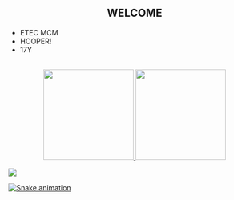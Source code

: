 <h2 align="center"> WELCOME </h2>


-   ETEC MCM
-   HOOPER!
-   17Y


<br>

<div align="center">
  <a href="https://github.com/iamGiovanniCaramelloGrego">
  <img height="180em" src="https://github-readme-stats.vercel.app/api?username=iamGiovanniCaramelloGrego&show_icons=true&theme=dark&include_all_commits=true&count_private=true"/>
  <img height="180em" src="https://github-readme-stats.vercel.app/api/top-langs/?username=iamGiovanniCaramelloGrego&layout=compact&langs_count=7&theme=dark"/>
</div>
 

  ![](./profile-3d-contrib/profile-night-green.svg)
  
 	
  ![Snake animation](https://github.com/iamGiovanniCaramelloGrego/iamGiovanniCaramelloGrego/blob/output/github-contribution-grid-snake.svg)


